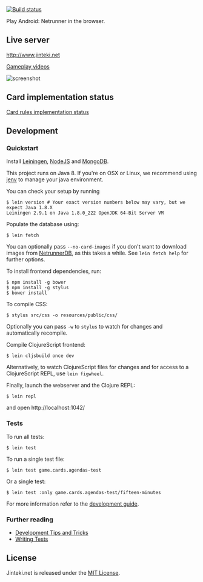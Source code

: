 [![Build status](https://circleci.com/gh/mtgred/netrunner/tree/master.svg?style=shield)](https://circleci.com/gh/mtgred/netrunner)

Play Android: Netrunner in the browser.


## Live server

http://www.jinteki.net

[Gameplay videos](https://www.youtube.com/results?search_query=jinteki.net)

![screenshot](http://i.imgur.com/xkxOMHc.jpg)


## Card implementation status

[Card rules implementation status](https://docs.google.com/spreadsheets/d/1ICv19cNjSaW9C-DoEEGH3iFt09PBTob4CAutGex0gnE/pubhtml)


## Development
### Quickstart

Install [Leiningen](https://leiningen.org/), [NodeJS](https://nodejs.org/en/download/package-manager/#macos) and
[MongoDB](https://docs.mongodb.com/manual/installation/).

This project runs on Java 8. If you're on OSX or Linux, we recommend using
[jenv](https://github.com/jenv/jenv/blob/master/README.md) to manage your java environment.

You can check your setup by running

    $ lein version # Your exact version numbers below may vary, but we expect Java 1.8.X
    Leiningen 2.9.1 on Java 1.8.0_222 OpenJDK 64-Bit Server VM

Populate the database using:

    $ lein fetch

You can optionally pass `--no-card-images` if you don't want to download images from
[NetrunnerDB](https://netrunnerdb.com/), as this takes a while. See `lein fetch help` for further options.

To install frontend dependencies, run:

    $ npm install -g bower
    $ npm install -g stylus
    $ bower install

To compile CSS:

    $ stylus src/css -o resources/public/css/

Optionally you can pass `-w` to `stylus` to watch for changes and automatically recompile.

Compile ClojureScript frontend:

    $ lein cljsbuild once dev

Alternatively, to watch ClojureScript files for changes and for access to a ClojureScript REPL, use `lein figwheel`.

Finally, launch the webserver and the Clojure REPL:

    $ lein repl

and open http://localhost:1042/


### Tests

To run all tests:

    $ lein test

To run a single test file:

    $ lein test game.cards.agendas-test

Or a single test:

    $ lein test :only game.cards.agendas-test/fifteen-minutes

For more information refer to the [development guide](https://github.com/mtgred/netrunner/wiki/Getting-Started-with-Development).


### Further reading

 - [Development Tips and Tricks](https://github.com/mtgred/netrunner/wiki/Development-Tips-and-Tricks)
 - [Writing Tests](https://github.com/mtgred/netrunner/wiki/Tests)

## License

Jinteki.net is released under the [MIT License](http://www.opensource.org/licenses/MIT).
